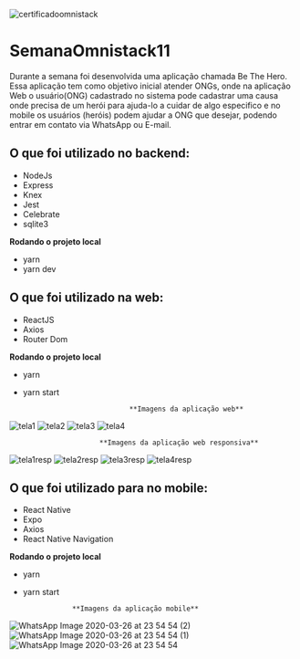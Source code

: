 ![certificadoomnistack](https://user-images.githubusercontent.com/56658900/78612079-db410b80-783e-11ea-8a78-d6fc6ff32a5a.png)

# SemanaOmnistack11
Durante a semana foi desenvolvida uma aplicação chamada Be The Hero. Essa aplicação tem como objetivo inicial atender ONGs, onde na aplicação Web o usuário(ONG) cadastrado no sistema pode cadastrar uma causa onde precisa de um herói para ajuda-lo a cuidar de algo especifico e no mobile os usuários (heróis) podem ajudar a ONG que desejar, podendo entrar em contato via WhatsApp ou E-mail.

## O que foi utilizado no backend:
- NodeJs
- Express
- Knex
- Jest
- Celebrate
- sqlite3

**Rodando o projeto local**
- yarn 
- yarn dev

## O que foi utilizado na web:
- ReactJS
- Axios
- Router Dom

**Rodando o projeto local**
- yarn 
- yarn start

                                **Imagens da aplicação web**
![tela1](https://user-images.githubusercontent.com/56658900/77717431-3bbe8600-6fbf-11ea-9fcd-5bd7e9420d19.png)
![tela2](https://user-images.githubusercontent.com/56658900/77717448-437e2a80-6fbf-11ea-97e1-e3bb55356e8c.png)
![tela3](https://user-images.githubusercontent.com/56658900/77717450-47aa4800-6fbf-11ea-8af1-fc42acb32a09.png)
![tela4](https://user-images.githubusercontent.com/56658900/77717460-4d079280-6fbf-11ea-81ad-7db960fb0578.png)

                          **Imagens da aplicação web responsiva**
![tela1resp](https://user-images.githubusercontent.com/56658900/77717910-55140200-6fc0-11ea-984e-2c39dd980c54.png)
![tela2resp](https://user-images.githubusercontent.com/56658900/77717917-59d8b600-6fc0-11ea-9943-b2d47a9ff618.png)
![tela3resp](https://user-images.githubusercontent.com/56658900/77717924-5e04d380-6fc0-11ea-84df-db12e7f479cb.png)
![tela4resp](https://user-images.githubusercontent.com/56658900/77717933-63621e00-6fc0-11ea-9c16-01bb36022e38.png)




## O que foi utilizado para no mobile:
- React Native
- Expo
- Axios
- React Native Navigation

**Rodando o projeto local**
- yarn 
- yarn start

                  **Imagens da aplicação mobile**
![WhatsApp Image 2020-03-26 at 23 54 54 (2)](https://user-images.githubusercontent.com/56658900/77717781-0fefd000-6fc0-11ea-8e30-186aad44c81c.jpeg)
![WhatsApp Image 2020-03-26 at 23 54 54 (1)](https://user-images.githubusercontent.com/56658900/77717802-19793800-6fc0-11ea-845a-d7c9f1e8c73a.jpeg)
![WhatsApp Image 2020-03-26 at 23 54 54](https://user-images.githubusercontent.com/56658900/77717811-21d17300-6fc0-11ea-94c0-aebc283b45a7.jpeg)


